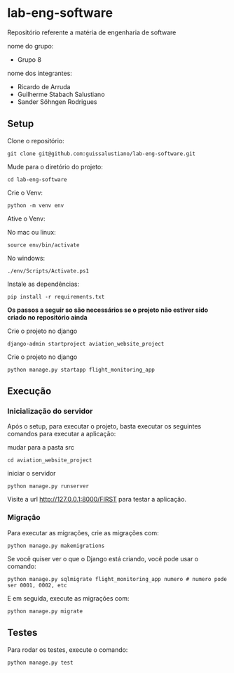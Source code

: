 # lab-eng-software
Repositório referente a matéria de engenharia de software

nome do grupo: 
- Grupo 8

nome dos integrantes:
- Ricardo de Arruda
- Guilherme Stabach Salustiano
- Sander Söhngen Rodrigues

## Setup

Clone o repositório:

```
git clone git@github.com:guissalustiano/lab-eng-software.git
```

Mude para o diretório do projeto:

```
cd lab-eng-software
```

Crie o Venv:
```
python -m venv env
```

Ative o Venv:

No mac ou linux:
```
source env/bin/activate
```

No windows:
```
./env/Scripts/Activate.ps1
```

Instale as dependências:
```
pip install -r requirements.txt
```

**Os passos a seguir so são necessários se o projeto não estiver sido criado no repositório ainda**

Crie o projeto no django
```
django-admin startproject aviation_website_project
```

Crie o projeto no django
```
python manage.py startapp flight_monitoring_app
```

## Execução

### Inicialização do servidor


Após o setup, para executar o projeto, basta executar os seguintes comandos para executar a aplicação:

mudar para a pasta src
```
cd aviation_website_project
```

iniciar o servidor
```
python manage.py runserver
```

Visite a url http://127.0.0.1:8000/FIRST para testar a aplicação.

### Migração

Para executar as migrações, crie as migrações com:
```
python manage.py makemigrations
```

Se você quiser ver o que o Django está criando, você pode usar o comando:
```
python manage.py sqlmigrate flight_monitoring_app numero # numero pode ser 0001, 0002, etc
```

E em seguida, execute as migrações com:
```
python manage.py migrate
```

## Testes

Para rodar os testes, execute o comando:
```
python manage.py test
```